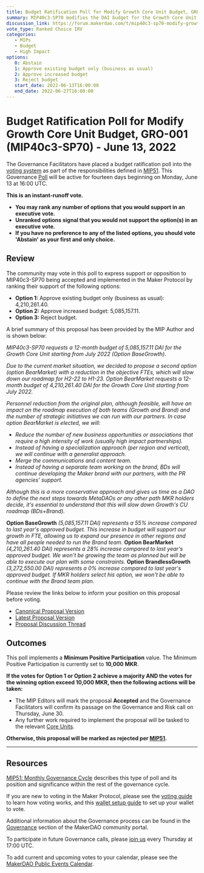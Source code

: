 ```yaml
---
title: Budget Ratification Poll for Modify Growth Core Unit Budget, GRO-001 (MIP40c3-SP70) - June 13, 2022
summary: MIP40c3-SP70 modifies the DAI budget for the Growth Core Unit, GRO-001.
discussion_link: https://forum.makerdao.com/t/mip40c3-sp70-modify-growth-core-unit-budget-gro-001/15102
vote_type: Ranked Choice IRV
categories:
   - MIPs
   - Budget
   - High Impact
options:
   0: Abstain
   1: Approve existing budget only (business as usual)
   2: Approve increased budget
   3: Reject budget
   start_date: 2022-06-13T16:00:00
   end_date: 2022-06-27T16:00:00
---
```

# Budget Ratification Poll for Modify Growth Core Unit Budget, GRO-001 (MIP40c3-SP70) - June 13, 2022

The Governance Facilitators have placed a budget ratification poll into the [voting system](https://vote.makerdao.com/polling) as part of the responsibilities defined in [MIP51](https://mips.makerdao.com/mips/details/MIP51). This Governance [Poll](https://community-development.makerdao.com/en/learn/governance/on-chain-gov) will be active for fourteen days beginning on Monday, June 13 at 16:00 UTC.

**This is an instant-runoff vote.** 
- **You may rank any number of options that you would support in an executive vote.** 
- **Unranked options signal that you would not support the option(s) in an executive vote.**
- **If you have no preference to any of the listed options, you should vote 'Abstain' as your first and only choice.**

## Review

The community may vote in this poll to express support or opposition to MIP40c3-SP70 being accepted and implemented in the Maker Protocol by ranking their support of the following options:
* **Option 1:** Approve existing budget only (business as usual): 4,210,261.40.
* **Option 2:** Approve increased budget: 5,085,157.11.
* **Option 3:** Reject budget.

A brief summary of this proposal has been provided by the MIP Author and is shown below:

*MIP40c3-SP70 requests a 12-month budget of 5,085,157.11 DAI for the Growth Core Unit starting from July 2022 (Option BaseGrowth).*

*Due to the current market situation, we decided to propose a second option (option BearMarket) with a reduction in the objective FTEs, which will slow down our roadmap for H2-22 to H1-23. Option BearMarket requests a 12-month budget of 4,210,261.40 DAI for the Growth Core Unit starting from July 2022.*

*Personnel reduction from the original plan, although feasible, will have an impact on the roadmap execution of both teams (Growth and Brand) and the number of strategic initiatives we can run with our partners. In case option BearMarket is elected, we will:*

* *Reduce the number of new business opportunities or associations that require a high intensity of work (usually high impact partnerships).*
* *Instead of having a specialization approach (per region and vertical), we will continue with a generalist approach.*
* *Merge the communications and content team.*
* *Instead of having a separate team working on the brand, BDs will continue developing the Maker brand with our partners, with the PR agencies' support.*

*Although this is a more conservative approach and gives us time as a DAO to define the next steps towards MetaDAOs or any other path MKR holders decide, it's essential to understand that this will slow down Growth's CU roadmap (BDs+Brand).*

**Option BaseGrowth** *(5,085,157.11 DAI) represents a 55% increase compared to last year's approved budget. This increase in budget will support our growth in FTE, allowing us to expand our presence in other regions and have all people needed to run the Brand team.*
**Option BearMarket** *(4,210,261.40 DAI) represents a 28% increase compared to last year's approved budget. We won't be growing the team as planned but will be able to execute our plan with some constraints.*
**Option BrandlessGrowth** *(3,272,550.00 DAI) represents a 0% increase compared to last year's approved budget. If MKR holders select his option, we won't be able to continue with the Brand team plan.*

Please review the links below to inform your position on this proposal before voting.
* [Canonical Proposal Version](https://github.com/makerdao/mips/blob/8f65911bd013055b7914ac141a7d4ee9ba9e61da/MIP40/MIP40c3-Subproposals/MIP40c3-SP70.md)
* [Latest Proposal Version](https://mips.makerdao.com/mips/details/MIP40c3SP70)
* [Proposal Discussion Thread](https://forum.makerdao.com/t/mip40c3-sp70-modify-growth-core-unit-budget-gro-001/15102)

## Outcomes

This poll implements a **Minimum Positive Participation** value. The Minimum Positive Participation is currently set to **10,000 MKR**.

**If the votes for Option 1 or Option 2 achieve a majority AND the votes for the winning option exceed 10,000 MKR, then the following actions will be taken:**
* The MIP Editors will mark the proposal **Accepted** and the Governance Facilitators will confirm its passage on the Governance and Risk call on Thursday, June 30. 
* Any further work required to implement the proposal will be tasked to the relevant [Core Units](https://mips.makerdao.com/mips/details/MIP38#mip38c2-core-unit-state).

**Otherwise, this proposal will be marked as rejected per [MIP51](https://mips.makerdao.com/mips/details/MIP51#mip51c2-ratification-poll).**

---

## Resources

[MIP51: Monthly Governance Cycle](https://mips.makerdao.com/mips/details/MIP51) describes this type of poll and its position and significance within the rest of the governance cycle.

If you are new to voting in the Maker Protocol, please see the [voting guide](https://community-development.makerdao.com/en/learn/governance/how-voting-works/) to learn how voting works, and this [wallet setup guide](https://community-development.makerdao.com/en/learn/governance/voting-setup/) to set up your wallet to vote.

Additional information about the Governance process can be found in the [Governance](https://community-development.makerdao.com/en/learn/governance) section of the MakerDAO community portal.

To participate in future Governance calls, please [join us](https://github.com/makerdao/community/tree/master/governance/governance-and-risk-meetings) every Thursday at 17:00 UTC.

To add current and upcoming votes to your calendar, please see the [MakerDAO Public Events Calendar](https://calendar.google.com/calendar/embed?src=makerdao.com_3efhm2ghipksegl009ktniomdk%40group.calendar.google.com&ctz=UTC&mode=week&showCalendars=0&showPrint=0).